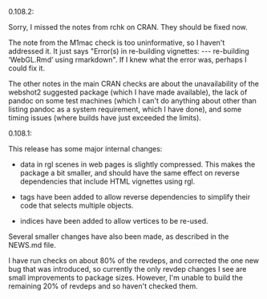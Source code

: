 0.108.2:

Sorry, I missed the notes from rchk on CRAN.  They should be fixed now.

The note from the M1mac check is too uninformative, so I haven't 
addressed it.  It just says "Error(s) in re-building vignettes:
--- re-building ‘WebGL.Rmd’ using rmarkdown".  If I knew what the error
was, perhaps I could fix it.

The other notes in the main CRAN checks are about the unavailability
of the webshot2 suggested package (which I have made available), the
lack of pandoc on some test machines (which I can't do anything about
other than listing pandoc as a system requirement, which I have done),
and some timing issues (where builds have just exceeded the limits).

0.108.1:

This release has some major internal changes:

 - data in rgl scenes in web pages is slightly compressed.  This makes the
 package a bit smaller, and should have the same effect on reverse
 dependencies that include HTML vignettes using rgl.
 
 - tags have been added to allow reverse dependencies to simplify their
 code that selects multiple objects.
 
 - indices have been added to allow vertices to be re-used.
 
Several smaller changes have also been made, as described in the NEWS.md 
file.

I have run checks on about 80% of the revdeps, and corrected the one new
bug that was introduced, so currently the only revdep changes I see are
small improvements to package sizes.  However, I'm unable to build the
remaining 20% of revdeps and so haven't checked them.
